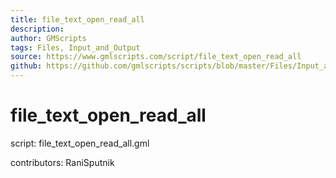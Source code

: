 ```yaml
---
title: file_text_open_read_all
description: 
author: GMScripts
tags: Files, Input_and_Output
source: https://www.gmlscripts.com/script/file_text_open_read_all
github: https://github.com/gmlscripts/scripts/blob/master/Files/Input_and_Output/file_text_open_read_all.gml
---
```


file_text_open_read_all
=======================

script: file_text_open_read_all.gml

contributors: RaniSputnik
